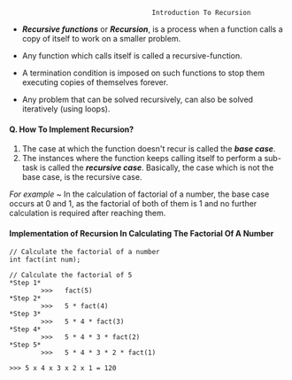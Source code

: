                                         Introduction To Recursion

* **_Recursive functions_** or **_Recursion_**, is a process when a function calls a copy of itself to work on a smaller problem.

* Any function which calls itself is called a recursive-function.

* A termination condition is imposed on such functions to stop them executing copies of themselves forever.

* Any problem that can be solved recursively, can also be solved iteratively (using loops).

#### Q. How To Implement Recursion?
01. The case at which the function doesn't recur is called the **_base case_**.
02. The instances where the function keeps calling itself to perform a sub-task is called the **_recursive case_**. Basically, the case which is not the base case, is the recursive case.

*For example* ~ In the calculation of factorial of a number, the base case occurs at 0 and 1, as the factorial of both of them is 1 and no further calculation is required after reaching them.


#### Implementation of Recursion In Calculating The Factorial Of A Number

    // Calculate the factorial of a number
    int fact(int num);

    // Calculate the factorial of 5
    *Step 1* 
            >>>   fact(5)
    *Step 2* 
            >>>   5 * fact(4)
    *Step 3* 
            >>>   5 * 4 * fact(3)
    *Step 4* 
            >>>   5 * 4 * 3 * fact(2)
    *Step 5* 
            >>>   5 * 4 * 3 * 2 * fact(1)

    >>> 5 x 4 x 3 x 2 x 1 = 120